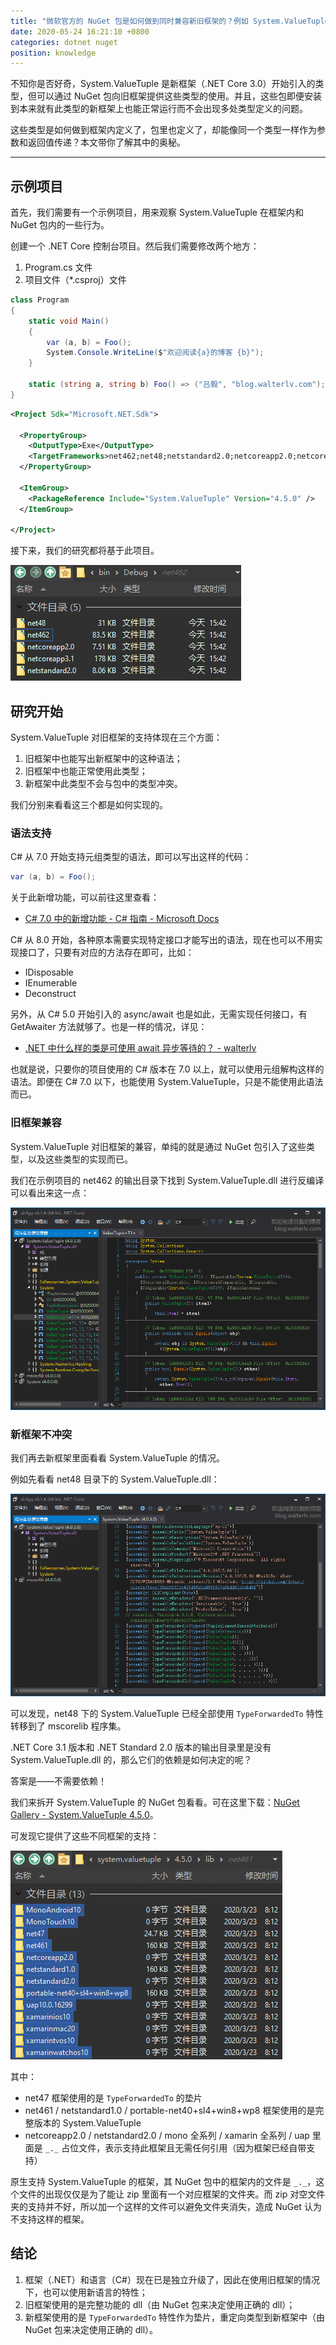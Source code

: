 ```yaml
---
title: "微软官方的 NuGet 包是如何做到同时兼容新旧框架的？例如 System.ValueTuple 是如何做到在新旧版本的框架都能使用的？"
date: 2020-05-24 16:21:10 +0800
categories: dotnet nuget
position: knowledge
---
```


不知你是否好奇，System.ValueTuple 是新框架（.NET Core 3.0）开始引入的类型，但可以通过 NuGet 包向旧框架提供这些类型的使用。并且，这些包即便安装到本来就有此类型的新框架上也能正常运行而不会出现多处类型定义的问题。

这些类型是如何做到框架内定义了，包里也定义了，却能像同一个类型一样作为参数和返回值传递？本文带你了解其中的奥秘。

---

<div id="toc"></div>

## 示例项目

首先，我们需要有一个示例项目，用来观察 System.ValueTuple 在框架内和 NuGet 包内的一些行为。

创建一个 .NET Core 控制台项目。然后我们需要修改两个地方：

1. Program.cs 文件
2. 项目文件（*.csproj）文件

```csharp
class Program
{
    static void Main()
    {
        var (a, b) = Foo();
        System.Console.WriteLine($"欢迎阅读{a}的博客 {b}");
    }

    static (string a, string b) Foo() => ("吕毅", "blog.walterlv.com");
}
```

```xml
<Project Sdk="Microsoft.NET.Sdk">

  <PropertyGroup>
    <OutputType>Exe</OutputType>
    <TargetFrameworks>net462;net48;netstandard2.0;netcoreapp2.0;netcoreapp3.1</TargetFrameworks>
  </PropertyGroup>

  <ItemGroup>
    <PackageReference Include="System.ValueTuple" Version="4.5.0" />
  </ItemGroup>

</Project>
```

接下来，我们的研究都将基于此项目。

![输出目录](/static/posts/2020-05-24-15-44-37.png)

## 研究开始

System.ValueTuple 对旧框架的支持体现在三个方面：

1. 旧框架中也能写出新框架中的这种语法；
2. 旧框架中也能正常使用此类型；
3. 新框架中此类型不会与包中的类型冲突。

我们分别来看看这三个都是如何实现的。

### 语法支持

C# 从 7.0 开始支持元组类型的语法，即可以写出这样的代码：

```csharp
var (a, b) = Foo();
```

关于此新增功能，可以前往这里查看：

- [C# 7.0 中的新增功能 - C# 指南 - Microsoft Docs](https://docs.microsoft.com/zh-cn/dotnet/csharp/whats-new/csharp-7#tuples)

C# 从 8.0 开始，各种原本需要实现特定接口才能写出的语法，现在也可以不用实现接口了，只要有对应的方法存在即可，比如：

- IDisposable
- IEnumerable
- Deconstruct

另外，从 C# 5.0 开始引入的 async/await 也是如此，无需实现任何接口，有 GetAwaiter 方法就够了。也是一样的情况，详见：

- [.NET 中什么样的类是可使用 await 异步等待的？ - walterlv](https://blog.walterlv.com/post/what-is-an-awaiter.html)

也就是说，只要你的项目使用的 C# 版本在 7.0 以上，就可以使用元组解构这样的语法。即便在 C# 7.0 以下，也能使用 System.ValueTuple，只是不能使用此语法而已。

### 旧框架兼容

System.ValueTuple 对旧框架的兼容，单纯的就是通过 NuGet 包引入了这些类型，以及这些类型的实现而已。

我们在示例项目的 net462 的输出目录下找到 System.ValueTuple.dll 进行反编译可以看出来这一点：

![net462 版本的 System.ValueTuple.dll](/static/posts/2020-05-24-15-43-00.png)

### 新框架不冲突

我们再去新框架里面看看 System.ValueTuple 的情况。

例如先看看 net48 目录下的 System.ValueTuple.dll：

![net48 版本的 System.ValueTuple.dll](/static/posts/2020-05-24-15-45-29.png)

可以发现，net48 下的 System.ValueTuple 已经全部使用 `TypeForwardedTo` 特性转移到了 mscorelib 程序集。

.NET Core 3.1 版本和 .NET Standard 2.0 版本的输出目录里是没有 System.ValueTuple.dll 的，那么它们的依赖是如何决定的呢？

<!-- 对于 .NET Standard 2.0 来说，在 *.deps.json 里面记录（其他项已省略）：

```json
"targets": {
    ".NETStandard,Version=v2.0/": {
        "Walterlv.Demo.SystemValueTuple/1.0.0": {
            "dependencies": {
                "NETStandard.Library": "2.0.3",
                "System.ValueTuple": "4.5.0"
            },
        },
    }
},
```

对于 .NET Core 3.1 也是在 *.deps.json 里面记录（其他项已省略）：

```json
"targets": {
    ".NETCoreApp,Version=v3.1": {
        "Walterlv.Demo.SystemValueTuple/1.0.0": {
            "dependencies": {
                "System.ValueTuple": "4.5.0"
            },
            "runtime": {
                "Walterlv.Demo.SystemValueTuple.dll": {}
            }
        },
        "System.ValueTuple/4.5.0": {}
    }
},
```

这些指定的依赖，在发布此程序之后会换成真实的依赖：

```powershell
dotnet publish -c Release -f netcoreapp3.1 -r win10-x64 --self-contained true
```

这是发布后的 dll：

![发布后的 dll](/static/posts/2020-05-24-16-12-29.png)

反编译之后查看，可以发现已经是使用了 `TypeForwardedTo` 特性的 dll 了。

因此，对于新框架来说，是因为使用了 `TypeForwardedTo` 特性使得无论你使用包中的 System.ValueTuple 还是使用框架内的 System.ValueTuple，最终都会对应到框架内的同一个类型。无需担心类型不同的问题。 -->

答案是——不需要依赖！

我们来拆开 System.ValueTuple 的 NuGet 包看看。可在这里下载：[NuGet Gallery - System.ValueTuple 4.5.0](https://www.nuget.org/packages/System.ValueTuple/)。

可发现它提供了这些不同框架的支持：

![System.ValueTuple 包支持的框架](/static/posts/2020-05-24-15-57-55.png)

其中：

- net47 框架使用的是 `TypeForwardedTo` 的垫片
- net461 / netstandard1.0 / portable-net40+sl4+win8+wp8 框架使用的是完整版本的 System.ValueTuple
- netcoreapp2.0 / netstandard2.0 / mono 全系列 / xamarin 全系列 / uap 里面是 `_._` 占位文件，表示支持此框架且无需任何引用（因为框架已经自带支持）

原生支持 System.ValueTuple 的框架，其 NuGet 包中的框架内的文件是 `_._`，这个文件的出现仅仅是为了能让 zip 里面有一个对应框架的文件夹。而 zip 对空文件夹的支持并不好，所以加一个这样的文件可以避免文件夹消失，造成 NuGet 认为不支持这样的框架。

## 结论

1. 框架（.NET）和语言（C#）现在已是独立升级了，因此在使用旧框架的情况下，也可以使用新语言的特性；
2. 旧框架使用的是完整功能的 dll（由 NuGet 包来决定使用正确的 dll）；
3. 新框架使用的是 `TypeForwardedTo` 特性作为垫片，重定向类型到新框架中（由 NuGet 包来决定使用正确的 dll）。

